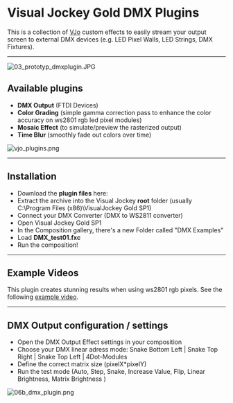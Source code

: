 # Visual Jockey Gold DMX Plugins #

This is a collection of [VJo](http://www.visualjockey.com/) custom effects to easily stream your output screen to external DMX devices (e.g. LED Pixel Walls, LED Strings, DMX Fixtures). 

___
![03_prototyp_dmxplugin.JPG](https://bitbucket.org/repo/x6G97j/images/1282263225-03_prototyp_dmxplugin.JPG)


## Available plugins ##

* **DMX Output** (FTDI Devices)
* **Color Grading** (simple gamma correction pass to enhance the color accuracy on ws2801 rgb led pixel modules)
* **Mosaic Effect** (to simulate/preview the rasterized output)
* **Time Blur** (smoothly fade out colors over time)

![vjo_plugins.png](https://bitbucket.org/repo/x6G97j/images/4099938706-vjo_plugins.png)

___

## Installation ##

* Download the **plugin files** here:
* Extract the archive into the Visual Jockey **root** folder (usually C:\Program Files (x86)\VisualJockey Gold SP1\)
* Connect your DMX Converter (DMX to WS2811 converter)
* Open Visual Jockey Gold SP1
* In the Composition gallery, there's a new Folder called "DMX Examples"
* Load **DMX_test01.fxc**
* Run the composition!

___

## Example Videos ##

This plugin creates stunning results when using ws2801 rgb pixels. See the following [example video](https://youtu.be/1VQNskTLkXc).
___

## DMX Output configuration / settings ##

* Open the DMX Output Effect settings in your composition 
* Choose your DMX linear adress mode: Snake Bottom Left | Snake Top Right | Snake Top Left | 4Dot-Modules
* Define the correct matrix size (pixelX*pixelY)
* Run the test mode (Auto, Step, Snake, Increase Value, Flip, Linear Brightness, Matrix Brightness )


![06b_dmx_plugin.png](https://bitbucket.org/repo/x6G97j/images/1242016383-06b_dmx_plugin.png)